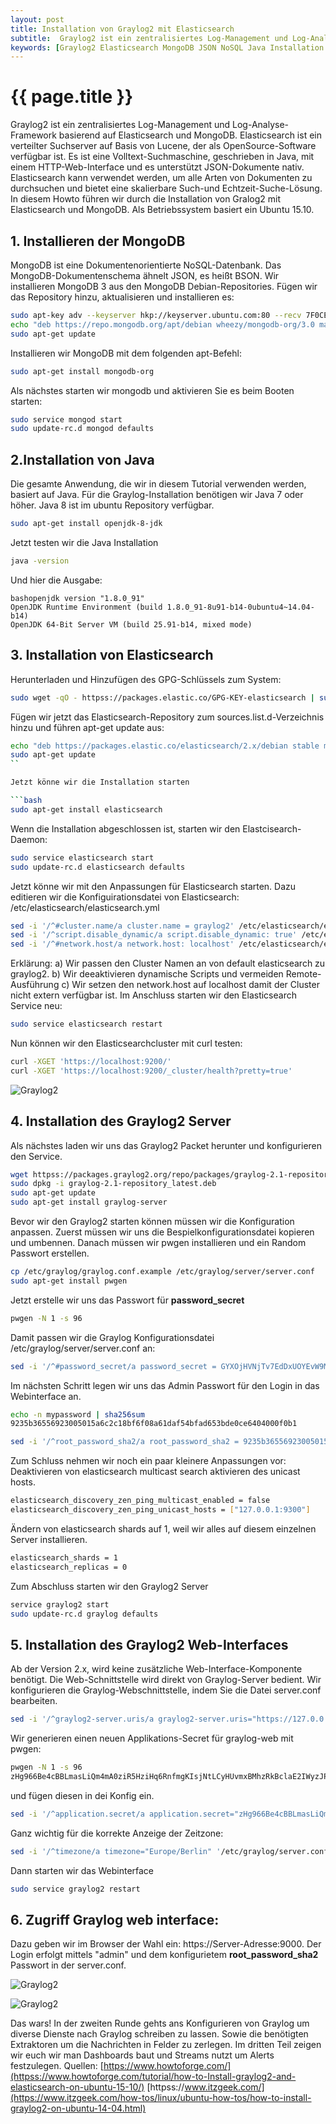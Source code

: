```yaml
---
layout: post
title: Installation von Graylog2 mit Elasticsearch
subtitle:  Graylog2 ist ein zentralisiertes Log-Management und Log-Analyse-Framework basierend auf Elasticsearch und MongoDB. Elasticsearch ist ein verteilter Suchserver auf Basis von Lucene, der als OpenSource-Software verfügbar ist. In diesem Howto führen wir durch die Installation von Gralog2 mit Elasticsearch und MongoDB.
keywords: [Graylog2 Elasticsearch MongoDB JSON NoSQL Java Installation password_secret Web-Interface]
---
```

# {{ page.title }}

Graylog2 ist ein zentralisiertes Log-Management und Log-Analyse-Framework basierend auf Elasticsearch und MongoDB. Elasticsearch ist ein verteilter Suchserver auf Basis von Lucene, der als OpenSource-Software verfügbar ist. Es ist eine Volltext-Suchmaschine, geschrieben in Java, mit einem HTTP-Web-Interface und es unterstützt JSON-Dokumente nativ. Elasticsearch kann verwendet werden, um alle Arten von Dokumenten zu durchsuchen und bietet eine skalierbare Such-und Echtzeit-Suche-Lösung. In diesem Howto führen wir durch die Installation von Gralog2 mit Elasticsearch und MongoDB. Als Betriebssystem basiert ein Ubuntu 15.10.

## 1\. Installieren der MongoDB

MongoDB ist eine Dokumentenorientierte NoSQL-Datenbank. Das MongoDB-Dokumentenschema ähnelt JSON, es heißt BSON. Wir installieren MongoDB 3 aus den MongoDB Debian-Repositories. Fügen wir das Repository hinzu, aktualisieren und installieren es:

```bash
sudo apt-key adv --keyserver hkp://keyserver.ubuntu.com:80 --recv 7F0CEB10
echo "deb https://repo.mongodb.org/apt/debian wheezy/mongodb-org/3.0 main" > /etc/apt/sources.list.d/mongodb-org-3.0.list
sudo apt-get update
```

Installieren wir MongoDB mit dem folgenden apt-Befehl:

```bash
sudo apt-get install mongodb-org
```

Als nächstes starten wir mongodb und aktivieren Sie es beim Booten starten:

```bash
sudo service mongod start
sudo update-rc.d mongod defaults
```

## 2.Installation von Java

Die gesamte Anwendung, die wir in diesem Tutorial verwenden werden, basiert auf Java. Für die Graylog-Installation benötigen wir Java 7 oder höher. Java 8 ist im ubuntu Repository verfügbar.

```bash
sudo apt-get install openjdk-8-jdk
```

Jetzt testen wir die Java Installation

```bash
java -version
```

Und hier die Ausgabe:

```
bashopenjdk version "1.8.0_91"
OpenJDK Runtime Environment (build 1.8.0_91-8u91-b14-0ubuntu4~14.04-b14)
OpenJDK 64-Bit Server VM (build 25.91-b14, mixed mode)
```

## 3\. Installation von Elasticsearch

Herunterladen und Hinzufügen des GPG-Schlüssels zum System:

```bash
sudo wget -qO - httpss://packages.elastic.co/GPG-KEY-elasticsearch | sudo apt-key add -
```

Fügen wir jetzt das Elasticsearch-Repository zum sources.list.d-Verzeichnis hinzu und führen apt-get update aus:

```bash
echo "deb https://packages.elastic.co/elasticsearch/2.x/debian stable main" | sudo tee -a /etc/apt/sources.list.d/elasticsearch-2.x.list
sudo apt-get update
``

Jetzt könne wir die Installation starten

```bash
sudo apt-get install elasticsearch
```

Wenn die Installation abgeschlossen ist, starten wir den Elastcisearch-Daemon:

```bash
sudo service elasticsearch start
sudo update-rc.d elasticsearch defaults
```

Jetzt könne wir mit den Anpassungen für Elasticsearch starten. Dazu editieren wir die Konfiguirationsdatei von Elasticsearch: /etc/elasticsearch/elasticsearch.yml

```bash
sed -i '/^#cluster.name/a cluster.name = graylog2' /etc/elasticsearch/elasticsearch.yml
sed -i '/^script.disable_dynamic/a script.disable_dynamic: true' /etc/elasticsearch/elasticsearch.yml
sed -i '/^#network.host/a network.host: localhost' /etc/elasticsearch/elasticsearch.yml
```

Erklärung: a) Wir passen den Cluster Namen an von default elasticsearch zu graylog2. b) Wir deeaktivieren dynamische Scripts und vermeiden Remote-Ausführung c) Wir setzen den network.host auf localhost damit der Cluster nicht extern verfügbar ist. Im Anschluss starten wir den Elasticsearch Service neu:

```bash
sudo service elasticsearch restart
```

Nun können wir den Elasticsearchcluster mit curl testen:

```bash
curl -XGET 'https://localhost:9200/'
curl -XGET 'https://localhost:9200/_cluster/health?pretty=true'
```

![Graylog2](https://s.elastic2ls.com/wp-content/uploads/2018/02/27204501/Test_Elasticsearch.png)

## 4\. Installation des Graylog2 Server

Als nächstes laden wir uns das Graylog2 Packet herunter und konfigurieren den Service.

```bash
wget httpss://packages.graylog2.org/repo/packages/graylog-2.1-repository_latest.deb
sudo dpkg -i graylog-2.1-repository_latest.deb
sudo apt-get update
sudo apt-get install graylog-server
```

Bevor wir den Graylog2 starten können müssen wir die Konfiguration anpassen. Zuerst müssen wir uns die Bespielkonfigurationsdatei kopieren und umbennen. Danach müssen wir pwgen installieren und ein Random Passwort erstellen.

```bash
cp /etc/graylog/graylog.conf.example /etc/graylog/server/server.conf
sudo apt-get install pwgen
```

Jetzt erstelle wir uns das Passwort für **password_secret**

```bash
pwgen -N 1 -s 96
```

Damit passen wir die Graylog Konfigurationsdatei /etc/graylog/server/server.conf an:

```bash
sed -i '/^#password_secret/a password_secret = GYXOjHVNjTv7EdDxUOYEvW9MFJHzqzJarjuar7bszkXr41xTA9Gb8ig8j9MbclWYdzVdis2BfggLbxGaMoxLw1FCZuPNo3Ua' /etc/graylog/server/server.conf
```

Im nächsten Schritt legen wir uns das Admin Passwort für den Login in das Webinterface an.

```bash
echo -n mypassword | sha256sum
9235b36556923005015a6c2c18bf6f08a61daf54bfad653bde0ce6404000f0b1
```

```bash
sed -i '/^root_password_sha2/a root_password_sha2 = 9235b36556923005015a6c2c18bf6f08a61daf54bfad653bde0ce6404000f0b1' /etc/graylog/server/server.conf
```

Zum Schluss nehmen wir noch ein paar kleinere Anpassungen vor: Deaktivieren von elasticsearch multicast search aktivieren des unicast hosts.

```bash
elasticsearch_discovery_zen_ping_multicast_enabled = false
elasticsearch_discovery_zen_ping_unicast_hosts = ["127.0.0.1:9300"]
```

Ändern von elasticsearch shards auf 1, weil wir alles auf diesem einzelnen Server installieren.

```bash
elasticsearch_shards = 1
elasticsearch_replicas = 0
```

Zum Abschluss starten wir den Graylog2 Server

```bash
service graylog2 start
sudo update-rc.d graylog defaults
```

## 5\. Installation des Graylog2 Web-Interfaces

Ab der Version 2.x, wird keine zusätzliche Web-Interface-Komponente benötigt. Die Web-Schnittstelle wird direkt von Graylog-Server bedient. Wir konfigurieren die Graylog-Webschnittstelle, indem Sie die Datei server.conf bearbeiten.

```bash
sed -i '/^graylog2-server.uris/a graylog2-server.uris="https://127.0.0.1:12900/" ' /etc/graylog/server.conf
```

Wir generieren einen neuen Applikations-Secret für graylog-web mit pwgen:

```bash
pwgen -N 1 -s 96
zHg966Be4cBBLmasLiQm4mA0ziR5HziHq6RnfmgKIsjNtLCyHUvmxBMhzRkBclaE2IWyzJPJtPaQGEiLek0iJ3CaWh6kCDAE
```

und fügen diesen in dei Konfig ein.

```bash
sed -i '/^application.secret/a application.secret="zHg966Be4cBBLmasLiQm4mA0ziR5HziHq6RnfmgKIsjNtLCyHUvmxBMhzRkBclaE2IWyzJPJtPaQGEiLek0iJ3CaWh6kCDAE" '  /etc/graylog/server.conf
```

Ganz wichtig für die korrekte Anzeige der Zeitzone:

```bash
sed -i '/^timezone/a timezone="Europe/Berlin" '/etc/graylog/server.conf
```

Dann starten wir das Webinterface

```bash
sudo service graylog2 restart
```

## 6\. Zugriff Graylog web interface:

Dazu geben wir im Browser der Wahl ein: https://Server-Adresse:9000. Der Login erfolgt mittels "admin" und dem konfigurietem **root_password_sha2** Passwort in der server.conf.

![Graylog2](https://s.elastic2ls.com/wp-content/uploads/2018/02/27204602/Install-Graylog2_login_screen-768x410.png)

![Graylog2](https://s.elastic2ls.com/wp-content/uploads/2018/02/27204718/Install-Graylog2-Search-Page-768x410.png)

Das wars! In der zweiten Runde gehts ans Konfigurieren von Graylog um diverse Dienste nach Graylog schreiben zu lassen. Sowie die benötigten Extraktoren um die Nachrichten in Felder zu zerlegen. Im dritten Teil zeigen wir euch wir man Dashboards baut und Streams nutzt um Alerts festzulegen. Quellen: [https://www.howtoforge.com/](httpss://www.howtoforge.com/tutorial/how-to-Install-graylog2-and-elasticsearch-on-ubuntu-15-10/) [httpss://www.itzgeek.com/](https://www.itzgeek.com/how-tos/linux/ubuntu-how-tos/how-to-install-graylog2-on-ubuntu-14-04.html)
